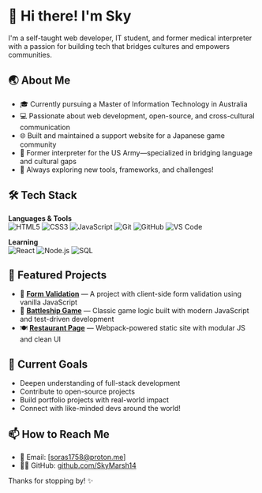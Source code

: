 # 👋 Hi there! I'm Sky

I'm a self-taught web developer, IT student, and former medical interpreter with a passion for building tech that bridges cultures and empowers communities.

## 🌏 About Me

- 🎓 Currently pursuing a Master of Information Technology in Australia
- 💻 Passionate about web development, open-source, and cross-cultural communication
- 🌐 Built and maintained a support website for a Japanese game community
- 🏥 Former interpreter for the US Army—specialized in bridging language and cultural gaps
- 🚀 Always exploring new tools, frameworks, and challenges!

## 🛠️ Tech Stack

**Languages & Tools**  
![HTML5](https://img.shields.io/badge/-HTML5-E34F26?style=flat&logo=html5&logoColor=white)
![CSS3](https://img.shields.io/badge/-CSS3-1572B6?style=flat&logo=css3)
![JavaScript](https://img.shields.io/badge/-JavaScript-F7DF1E?style=flat&logo=javascript&logoColor=black)
![Git](https://img.shields.io/badge/-Git-F05032?style=flat&logo=git&logoColor=white)
![GitHub](https://img.shields.io/badge/-GitHub-181717?style=flat&logo=github)
![VS Code](https://img.shields.io/badge/-VSCode-007ACC?style=flat&logo=visual-studio-code)

**Learning**  
![React](https://img.shields.io/badge/-React-61DAFB?style=flat&logo=react&logoColor=black)
![Node.js](https://img.shields.io/badge/-Node.js-339933?style=flat&logo=node.js&logoColor=white)
![SQL](https://img.shields.io/badge/-SQL-4479A1?style=flat&logo=postgresql&logoColor=white)

## 📌 Featured Projects

- 🔧 **[Form Validation](https://github.com/SkyMarsh14/form-validation-top)** — A project with client-side form validation using vanilla JavaScript
- 🧠 **[Battleship Game](https://github.com/SkyMarsh14/battleship)** — Classic game logic built with modern JavaScript and test-driven development
- 🍽️ **[Restaurant Page](https://github.com/SkyMarsh14/restaurant-page)** — Webpack-powered static site with modular JS and clean UI

## 🌱 Current Goals

- Deepen understanding of full-stack development
- Contribute to open-source projects
- Build portfolio projects with real-world impact
- Connect with like-minded devs around the world!

## 📫 How to Reach Me

- 📧 Email: [soras1758@proton.me]
- 🧑‍💻 GitHub: [github.com/SkyMarsh14](https://github.com/SkyMarsh14)

Thanks for stopping by! ✨

